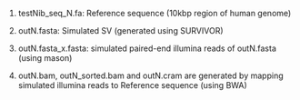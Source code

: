   1. testNib_seq_N.fa: Reference sequence (10kbp region of human genome)
  
  2. outN.fasta: Simulated SV (generated using SURVIVOR)
  
  3. outN.fasta_x.fasta: simulated paired-end illumina reads of outN.fasta (using mason)
  
  4. outN.bam, outN_sorted.bam and outN.cram are generated by mapping simulated illumina reads to Reference sequence (using BWA)
  
